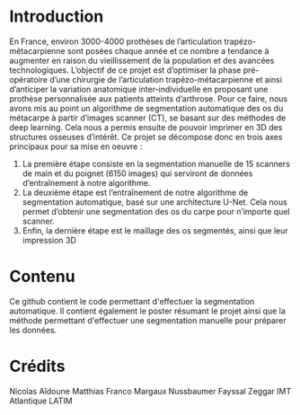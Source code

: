 # Introduction 

En France, environ 3000-4000 prothèses de l’articulation trapézo-métacarpienne sont posées chaque année et ce nombre a tendance à augmenter en raison du vieillissement de la population et des avancées technologiques. L’objectif de ce projet est d’optimiser la phase pré-opératoire d’une chirurgie de l’articulation trapézo-métacarpienne et ainsi d’anticiper la variation anatomique inter-individuelle en proposant une prothèse personnalisée aux patients atteints d’arthrose.
Pour ce faire, nous avons mis au point un algorithme de segmentation automatique des os du métacarpe à partir d’images scanner (CT), se basant sur des méthodes de deep learning. Cela nous a permis ensuite de pouvoir imprimer en 3D des structures osseuses d’intérêt. Ce projet se décompose donc en trois axes principaux pour sa mise en oeuvre :
1. La première étape consiste en la segmentation manuelle de 15 scanners de main et du poignet (6150 images) qui serviront de données d’entraînement à notre algorithme.
2. La deuxième étape est l’entraînement de notre algorithme de segmentation automatique, basé sur une architecture U-Net. Cela nous permet d’obtenir une segmentation des os du carpe pour n’importe quel scanner.
3. Enfin, la dernière étape est le maillage des os segmentés, ainsi que leur impression 3D

# Contenu

Ce github contient le code permettant d'effectuer la segmentation automatique. Il contient également le poster résumant le projet ainsi que la méthode permettant d'effectuer une segmentation manuelle pour préparer les données.

# Crédits

Nicolas Aîdoune
Matthias Franco
Margaux Nussbaumer
Fayssal Zeggar
IMT Atlantique
LATIM 
